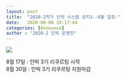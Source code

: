```yaml
---
layout: post
title:  "2020-2학기 인빅 시스템 공지3.-8월 일정-"
date:   2020-08-08 19:17:44
categories: [Announce]
author : "2020-2 인빅 운영진"
---
```


<img src="{{ site.baseurl }}/images/202008.png"  class= "fit image">

8월 17일 : 인빅 3기 리쿠르팅 시작 <br>
8월 30일 : 인빅 3기 리쿠르팅 지원마감
